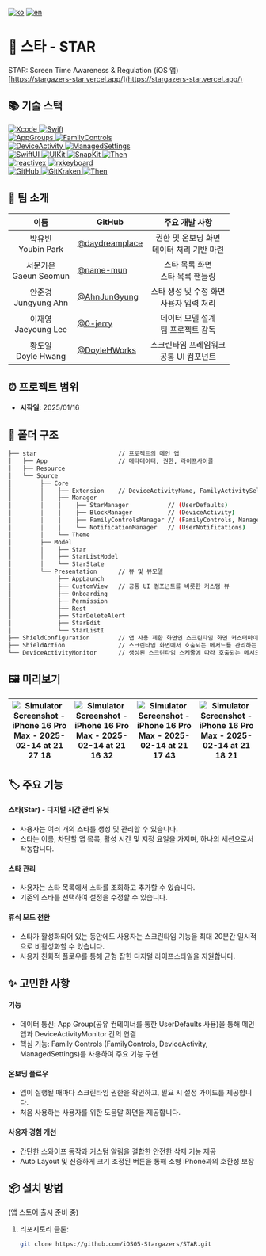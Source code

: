 [![ko](https://img.shields.io/badge/lang-ko-blue.svg)](https://github.com/iOS05-Stargazers/STAR/blob/develop/README.md)
[![en](https://img.shields.io/badge/lang-en-red.svg)](https://github.com/iOS05-Stargazers/STAR/blob/develop/README.en.md)

# 📱 스타 - STAR
STAR: Screen Time Awareness & Regulation (iOS 앱)
<br>
[https://stargazers-star.vercel.app/](https://stargazers-star.vercel.app/)

## 📚 기술 스택
<div>
  <a href="https://developer.apple.com/xcode/" target="_blank">
    <img src="https://img.shields.io/badge/Xcode_16.1-147EFB?style=for-the-badge&logo=xcode&logoColor=white" alt="Xcode">
  </a>
  <a href="https://swift.org/" target="_blank">
    <img src="https://img.shields.io/badge/Swift_5-F05138?style=for-the-badge&logo=swift&logoColor=white" alt="Swift">
  </a>
  <br>
  <a href="https://developer.apple.com/documentation/xcode/configuring-app-groups" target="_blank">
    <img src="https://img.shields.io/badge/AppGroups-2396F3?style=for-the-badge&logo=apple&logoColor=white" alt="AppGroups">
  </a>
  <a href="https://developer.apple.com/documentation/familycontrols" target="_blank">
    <img src="https://img.shields.io/badge/FamilyControls-2396F3?style=for-the-badge&logo=apple&logoColor=white" alt="FamilyControls">
  </a>
  <br>
    <a href="https://developer.apple.com/documentation/deviceactivity" target="_blank">
    <img src="https://img.shields.io/badge/DeviceActivity-2396F3?style=for-the-badge&logo=apple&logoColor=white" alt="DeviceActivity">
  </a>
  <a href="https://developer.apple.com/documentation/managedsettings" target="_blank">
    <img src="https://img.shields.io/badge/ManagedSettings-2396F3?style=for-the-badge&logo=apple&logoColor=white" alt="ManagedSettings">
  </a>
  <br>
  <a href="https://developer.apple.com/xcode/swiftui/" target="_blank">
    <img src="https://img.shields.io/badge/SwiftUI-2396F3?style=for-the-badge&logo=apple&logoColor=white" alt="SwiftUI">
  </a>
  <a href="https://developer.apple.com/documentation/uikit" target="_blank">
    <img src="https://img.shields.io/badge/UIKit-2396F3?style=for-the-badge&logo=uikit&logoColor=white" alt="UIKit">
  </a>
  <a href="https://github.com/SnapKit/SnapKit" target="_blank">
    <img src="https://img.shields.io/badge/SnapKit-00aeb9?style=for-the-badge&logoColor=white" alt="SnapKit">
  </a>
  <a href="https://github.com/devxoul/Then" target="_blank">
    <img src="https://img.shields.io/badge/Then-00aeb9?style=for-the-badge&logoColor=white" alt="Then">
  </a>
  <br>
  <a href="https://github.com/ReactiveX/RxSwift" target="_blank">
    <img src="https://img.shields.io/badge/reactivex-B7178C?style=for-the-badge&logoColor=white" alt="reactivex">
  </a>
    <a href="https://github.com/RxSwiftCommunity/RxKeyboard" target="_blank">
    <img src="https://img.shields.io/badge/rxkeyboard-B7178C?style=for-the-badge&logoColor=white" alt="rxkeyboard">
  </a>
  <br>
  <a href="https://github.com/" target="_blank">
    <img src="https://img.shields.io/badge/github-181717?style=for-the-badge&logo=github&logoColor=white" alt="GitHub">
  </a>
  <a href="https://www.gitkraken.com/" target="_blank">
    <img src="https://img.shields.io/badge/gitkraken-179287?style=for-the-badge&logo=gitkraken&logoColor=white" alt="GitKraken">
  </a>
  <a href="https://git-fork.com/" target="_blank">
    <img src="https://img.shields.io/badge/fork-1c8dfc?style=for-the-badge&logoColor=white" alt="Then">
  </a>
  <br>
</div>

## 👥 팀 소개
| 이름      | GitHub   | 주요 개발 사항 |
|:--------:| -------- |:-----------------:|
| 박유빈 <br> Youbin Park | [@daydreamplace](https://github.com/daydreamplace) | 권한 및 온보딩 화면 <br> 데이터 처리 기반 마련 |
| 서문가은 <br> Gaeun Seomun | [@name-mun](https://github.com/name-mun) | 스타 목록 화면 <br> 스타 목록 핸들링 |
| 안준경 <br> Jungyung Ahn | [@AhnJunGyung](https://github.com/AhnJunGyung) | 스타 생성 및 수정 화면 <br> 사용자 입력 처리 |
| 이재영 <br> Jaeyoung Lee | [@0-jerry](https://github.com/0-jerry) | 데이터 모델 설계 <br> 팀 프로젝트 감독 |
| 황도일 <br> Doyle Hwang | [@DoyleHWorks](https://github.com/DoyleHWorks) | 스크린타임 프레임워크 <br> 공통 UI 컴포넌트 |

## ⏰ 프로젝트 범위
- **시작일**: 2025/01/16

## 📂 폴더 구조
```bash
├── star                       // 프로젝트의 메인 앱
│   ├── App                    // 메타데이터, 권한, 라이프사이클
│   ├── Resource
│   └── Source
│        ├── Core
│        │    ├── Extension    // DeviceActivityName, FamilyActivitySelection, UserDefaults 등의 Extension
│        │    ├── Manager
│        │    │    ├── StarManager           // (UserDefaults)
│        │    │    ├── BlockManager          // (DeviceActivity)
│        │    │    ├── FamilyControlsManager // (FamilyControls, ManagedSettings)
│        │    │    └── NotificationManager   // (UserNotifications)
│        │    └── Theme
│        ├── Model
│        │    ├── Star
│        │    ├── StarListModel
│        │    └── StarState
│        └── Presentation      // 뷰 및 뷰모델
│             ├── AppLaunch
│             ├── CustomView   // 공통 UI 컴포넌트를 비롯한 커스텀 뷰
│             ├── Onboarding
│             ├── Permission
│             ├── Rest
│             ├── StarDeleteAlert
│             ├── StarEdit
│             └── StarListI
├── ShieldConfiguration        // 앱 사용 제한 화면인 스크린타임 화면 커스터마이징을 위한 앱 확장
├── ShieldAction               // 스크린타임 화면에서 호출되는 메서드를 관리하는 앱 확장
└── DeviceActivityMonitor      // 생성된 스크린타임 스케줄에 따라 호출되는 메서드를 관리하는 앱 확장
```

## 🖼️ 미리보기

|![Simulator Screenshot - iPhone 16 Pro Max - 2025-02-14 at 21 27 18](https://github.com/user-attachments/assets/82efbe15-dc92-4779-95ad-392bfd9be2ce)|![Simulator Screenshot - iPhone 16 Pro Max - 2025-02-14 at 21 16 32](https://github.com/user-attachments/assets/4749ca58-c445-49af-8d4e-2a52b787200c)|![Simulator Screenshot - iPhone 16 Pro Max - 2025-02-14 at 21 17 43](https://github.com/user-attachments/assets/eb80bbf8-6064-44bb-943d-63e143ad17cd)|![Simulator Screenshot - iPhone 16 Pro Max - 2025-02-14 at 21 18 21](https://github.com/user-attachments/assets/99e29c5d-ec64-4868-9f3e-f9a8be39ae61)|
|---|---|---|---|

## 🏷 주요 기능
#### 스타(Star) - 디지털 시간 관리 유닛
- 사용자는 여러 개의 스타를 생성 및 관리할 수 있습니다.
- 스타는 이름, 차단할 앱 목록, 활성 시간 및 지정 요일을 가지며, 하나의 세션으로서 작동합니다.

#### 스타 관리
- 사용자는 스타 목록에서 스타를 조회하고 추가할 수 있습니다.
- 기존의 스타를 선택하여 설정을 수정할 수 있습니다.

#### 휴식 모드 전환
- 스타가 활성화되어 있는 동안에도 사용자는 스크린타임 기능을 최대 20분간 일시적으로 비활성화할 수 있습니다.
- 사용자 친화적 플로우를 통해 균형 잡힌 디지털 라이프스타일을 지원합니다.

## ✨ 고민한 사항
#### 기능
- 데이터 통신: App Group(공유 컨테이너를 통한 UserDefaults 사용)을 통해 메인 앱과 DeviceActivityMonitor 간의 연결
- 핵심 기능: Family Controls (FamilyControls, DeviceActivity, ManagedSettings)를 사용하여 주요 기능 구현

#### 온보딩 플로우
- 앱이 실행될 때마다 스크린타임 권한을 확인하고, 필요 시 설정 가이드를 제공합니다.
- 처음 사용하는 사용자를 위한 도움말 화면을 제공합니다.

#### 사용자 경험 개선
- 간단한 스와이프 동작과 커스텀 알림을 결합한 안전한 삭제 기능 제공
- Auto Layout 및 신중하게 크기 조정된 버튼을 통해 소형 iPhone과의 호환성 보장

## 📦 설치 방법 
(앱 스토어 출시 준비 중)

1. 리포지토리 클론:  
   ```bash  
   git clone https://github.com/iOS05-Stargazers/STAR.git
   ```  
